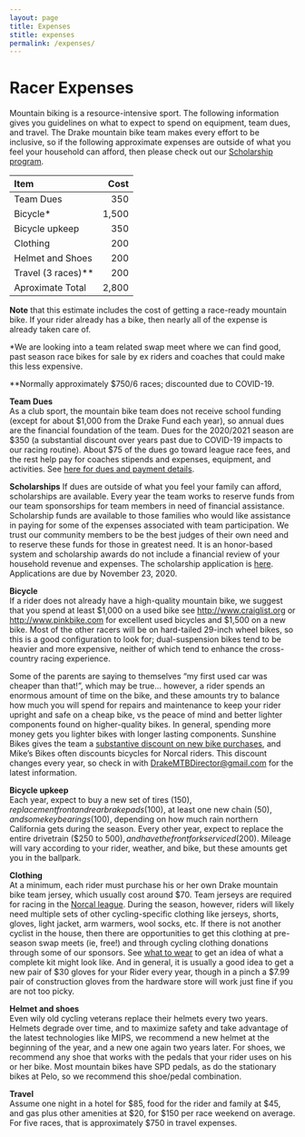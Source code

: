 ```yaml
---
layout: page
title: Expenses
stitle: expenses
permalink: /expenses/
---
```

# Racer Expenses
Mountain biking is a resource-intensive sport. The following information gives you guidelines on what to expect to spend on equipment, team dues, and travel. The Drake mountain bike team makes every effort to be inclusive, so if the following approximate expenses are outside of what you feel your household can afford, then please check out our [Scholarship program](https://docs.google.com/forms/d/e/1FAIpQLScTjtUG_yrK38Pkx-lIJacYb7sYB5CFP_i67DQREe85AHTGaw/viewform?usp=sf_link).

Item  | Cost
:-----------| ----------:
Team Dues | 350
Bicycle*  | 1,500
Bicycle upkeep  | 350
Clothing  | 200
Helmet and Shoes  | 200
Travel (3 races)**  | 200
Aproximate Total  | 2,800

**Note** that this estimate includes the cost of getting a race-ready mountain bike. If your rider already has a bike, then nearly all of the expense is already taken care of.

*We are looking into a team related swap meet where we can find good, past season race bikes for sale by ex riders and coaches that could make this less expensive.

**Normally approximately $750/6 races; discounted due to COVID-19.

**Team Dues**  
As a club sport, the mountain bike team does not receive school funding (except for about $1,000 from the Drake Fund each year), so annual dues are the financial foundation of the team. Dues for the 2020/2021 season are $350 (a substantial discount over years past due to COVID-19 impacts to our racing routine). About $75 of the dues go toward league race fees, and the rest help pay for coaches stipends and expenses, equipment, and activities. See [here for dues and payment details](https://docs.google.com/document/d/1lSemjzSGjtNW6NN2r0SL7BZzZinsvTsERGlHIA_sqp8/edit?usp=sharing).

**Scholarships**
If dues are outside of what you feel your family can afford, scholarships are available. Every year the team works to reserve funds from our team sponsorships for team members in need of financial assistance. Scholarship funds are available to those families who would like assistance in paying for some of the expenses associated with team participation. We trust our community members to be the best judges of their own need and to reserve these funds for those in greatest need. It is an honor-based system and scholarship awards do not include a financial review of your household revenue and expenses. The scholarship application is [here](https://docs.google.com/forms/d/e/1FAIpQLScTjtUG_yrK38Pkx-lIJacYb7sYB5CFP_i67DQREe85AHTGaw/viewform?usp=sf_link). Applications are due by November 23, 2020.

**Bicycle**  
If a rider does not already have a high-quality mountain bike, we suggest that you spend at least $1,000 on a used bike see <http://www.craiglist.org> or <http://www.pinkbike.com>  for excellent used bicycles and $1,500 on a new bike.  Most of the other racers will be on hard-tailed 29-inch wheel bikes, so this is a good configuration to look for; dual-suspension bikes tend to be heavier and more expensive, neither of which tend to enhance the cross-country racing experience.  

Some of the parents are saying to themselves “my first used car was cheaper than that!”, which may be true… however, a rider spends an enormous amount of time on the bike, and these amounts try to balance how much you will spend for repairs and maintenance to keep your rider upright and safe on a cheap bike, vs the peace of mind and better lighter components found on higher-quality bikes.  In general, spending more money gets you lighter bikes with longer lasting components.  Sunshine Bikes gives the team a [substantive discount on new bike purchases](https://www.sunshinebicycle.com/pages/hsmtb/), and Mike’s Bikes often discounts bicycles for Norcal riders.   This discount changes every year, so check in with <DrakeMTBDirector@gmail.com> for the latest information.


**Bicycle upkeep**  
Each year, expect to buy a new set of tires ($150), replacement front and rear brake pads ($100), at least one new chain ($50), and some key bearings ($100), depending on how much rain northern California gets during the season.  Every other year, expect to replace the entire drivetrain ($250 to $500), and have the front fork serviced ($200).  Mileage will vary according to your rider, weather, and bike, but these amounts get you in the ballpark.

**Clothing**  
At a minimum, each rider must purchase his or her own Drake mountain bike team jersey, which usually cost around $70.  Team jerseys are required for racing in the [Norcal league](http://norcalmtb.org).  During the season, however, riders will likely need multiple sets of other cycling-specific clothing like jerseys, shorts, gloves, light jacket, arm warmers, wool socks, etc.  If there is not another cyclist in the house, then there are opportunities to get this clothing at pre-season swap meets (ie, free!) and through cycling clothing donations through some of our sponsors.  See [what to wear]({{site.baseurl}}/what_to_wear_v2.pdf)  to get an idea of what a complete kit might look like.  And in general, it is usually a good idea to get a new pair of $30 gloves for your Rider every year, though in a pinch a $7.99 pair of construction gloves from the hardware store will work just fine if you are not too picky.

**Helmet and shoes**  
Even wily old cycling veterans replace their helmets every two years.  Helmets degrade over time, and to maximize safety and take advantage of the latest technologies like MIPS, we recommend a new helmet at the beginning of the year, and a new one again two years later.  For shoes, we recommend any shoe that works with the pedals that your rider uses on his or her bike.  Most mountain bikes have SPD pedals, as do the stationary bikes at Pelo, so we recommend this shoe/pedal combination.

**Travel**  
Assume one night in a hotel for $85, food for the rider and family at $45, and gas plus other amenities at $20, for $150 per race weekend on average.  For five races, that is approximately $750 in travel expenses.
